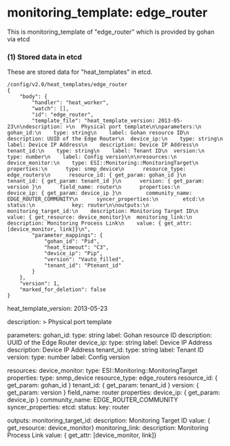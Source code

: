 # monitoring_template: edge_router
This is monitoring_template of "edge_router" which is provided by gohan via etcd

### (1) Stored data in etcd
These are stored data for "heat_templates" in etcd.
```
/config/v2.0/heat_templates/edge_router
{
    "body": {
        "handler": "heat_worker",
        "watch": [],
        "id": "edge_router",
        "template_file": "heat_template_version: 2013-05-23\n\ndescription: >\n  Physical port template\n\nparameters:\n  gohan_id:\n    type: string\n    label: Gohan resource ID\n    description: UUID of the Edge Router\n  device_ip:\n    type: string\n    label: Device IP Address\n    description: Device IP Address\n  tenant_id:\n    type: string\n    label: Tenant ID\n  version:\n    type: number\n    label: Config version\n\nresources:\n  device_monitor:\n    type: ESI::Monitoring::MonitoringTarget\n    properties:\n      type: snmp_device\n      resource_type: edge_routers\n      resource_id: { get_param: gohan_id }\n      tenant_id: { get_param: tenant_id }\n      version: { get_param: version }\n      field_name: router\n      properties:\n        device_ip: { get_param: device_ip }\n        community_name: EDGE_ROUTER_COMMUNITY\n      syncer_properties:\n        etcd:\n          status:\n            key: router\n\noutputs:\n  monitoring_target_id:\n    description: Monitoring Target ID\n    value: { get_resource: device_monitor}\n  monitoring_link:\n    description: Monitoring Process Link\n    value: { get_attr: [device_monitor, link]}\n",
        "parameter_mappings": {
            "gohan_id": "Pid",
            "heat_timeout": "C3",
            "device_ip": "Pip",
            "version": "Vauto_filled",
            "tenant_id": "Ptenant_id"
        }
    },
    "version": 1,
    "marked_for_deletion": false
}
```
heat_template_version: 2013-05-23

description: >
  Physical port template

parameters:
  gohan_id:
    type: string
    label: Gohan resource ID
    description: UUID of the Edge Router
  device_ip:
    type: string
    label: Device IP Address
    description: Device IP Address
  tenant_id:
    type: string
    label: Tenant ID
  version:
    type: number
    label: Config version

resources:
  device_monitor:
    type: ESI::Monitoring::MonitoringTarget
    properties:
      type: snmp_device
      resource_type: edge_routers
      resource_id: { get_param: gohan_id }
      tenant_id: { get_param: tenant_id }
      version: { get_param: version }
      field_name: router
      properties:
        device_ip: { get_param: device_ip }
        community_name: EDGE_ROUTER_COMMUNITY
      syncer_properties:
        etcd:
          status:
            key: router

outputs:
  monitoring_target_id:
    description: Monitoring Target ID
    value: { get_resource: device_monitor}
  monitoring_link:
    description: Monitoring Process Link
    value: { get_attr: [device_monitor, link]}
```
